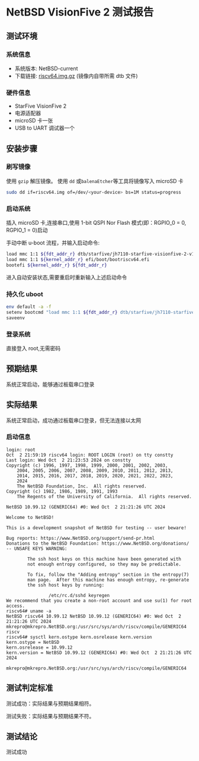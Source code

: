 # NetBSD VisionFive 2 测试报告

## 测试环境

### 系统信息

- 系统版本: NetBSD-current 
- 下载链接: [riscv64.img.gz](https://nyftp.netbsd.org/pub/NetBSD-daily/HEAD/latest/riscv-riscv64/binary/gzimg/)
(镜像内自带所需 dtb 文件)

### 硬件信息

- StarFive VisionFive 2
- 电源适配器
- microSD 卡一张
- USB to UART 调试器一个

## 安装步骤

### 刷写镜像

使用 `gzip` 解压镜像。
使用 `dd` 或`balenaEtcher`等工具将镜像写入 microSD 卡

```bash
sudo dd if=riscv64.img of=/dev/<your-device> bs=1M status=progress
```

### 启动系统
插入 microSD 卡,连接串口,使用 1-bit QSPI Nor Flash 模式(即：RGPIO_0 = 0, RGPIO_1 = 0)启动

手动中断 u-boot 流程，并输入启动命令:

```bash
load mmc 1:1 ${fdt_addr_r} dtb/starfive/jh7110-starfive-visionfive-2-v1.3b.dtb
load mmc 1:1 ${kernel_addr_r} efi/boot/bootriscv64.efi
bootefi ${kernel_addr_r} ${fdt_addr_r}
```

进入自动安装状态,需要重启时重新输入上述启动命令

### 持久化 uboot

```bash
env default -a -f
setenv bootcmd "load mmc 1:1 ${fdt_addr_r} dtb/starfive/jh7110-starfive-visionfive-2-v1.3b.dtb; load mmc 1:1 ${kernel_addr_r} efi/boot/bootriscv64.efi; bootefi ${kernel_addr_r} ${fdt_addr_r}"
saveenv
```

### 登录系统
直接登入 root,无需密码

## 预期结果

系统正常启动，能够通过板载串口登录

## 实际结果

系统正常启动，成功通过板载串口登录，但无法连接以太网

### 启动信息

```log
login: root
Oct  2 21:59:19 riscv64 login: ROOT LOGIN (root) on tty constty
Last login: Wed Oct  2 21:23:53 2024 on constty
Copyright (c) 1996, 1997, 1998, 1999, 2000, 2001, 2002, 2003,
    2004, 2005, 2006, 2007, 2008, 2009, 2010, 2011, 2012, 2013,
    2014, 2015, 2016, 2017, 2018, 2019, 2020, 2021, 2022, 2023,
    2024
    The NetBSD Foundation, Inc.  All rights reserved.
Copyright (c) 1982, 1986, 1989, 1991, 1993
    The Regents of the University of California.  All rights reserved.

NetBSD 10.99.12 (GENERIC64) #0: Wed Oct  2 21:21:26 UTC 2024

Welcome to NetBSD!

This is a development snapshot of NetBSD for testing -- user beware!

Bug reports: https://www.NetBSD.org/support/send-pr.html
Donations to the NetBSD Foundation: https://www.NetBSD.org/donations/
-- UNSAFE KEYS WARNING:

        The ssh host keys on this machine have been generated with
        not enough entropy configured, so they may be predictable.

        To fix, follow the "Adding entropy" section in the entropy(7)
        man page.  After this machine has enough entropy, re-generate
        the ssh host keys by running:

                /etc/rc.d/sshd keyregen
We recommend that you create a non-root account and use su(1) for root access.
riscv64# uname -a
NetBSD riscv64 10.99.12 NetBSD 10.99.12 (GENERIC64) #0: Wed Oct  2 21:21:26 UTC 2024  mkrepro@mkrepro.NetBSD.org:/usr/src/sys/arch/riscv/compile/GENERIC64 riscv
riscv64# sysctl kern.ostype kern.osrelease kern.version
kern.ostype = NetBSD
kern.osrelease = 10.99.12
kern.version = NetBSD 10.99.12 (GENERIC64) #0: Wed Oct  2 21:21:26 UTC 2024
        mkrepro@mkrepro.NetBSD.org:/usr/src/sys/arch/riscv/compile/GENERIC64

```

## 测试判定标准

测试成功：实际结果与预期结果相符。

测试失败：实际结果与预期结果不符。

## 测试结论

测试成功

